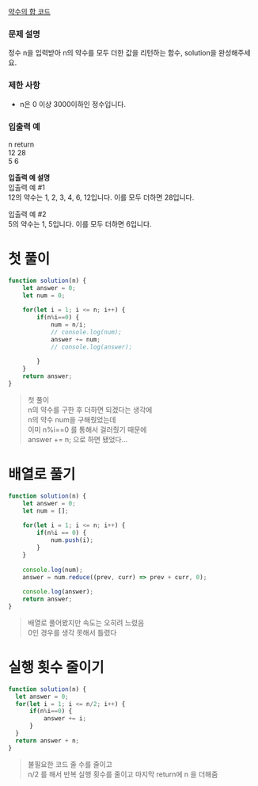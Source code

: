 [약수의 합 코드](../codes/02약수의합.js)  
### 문제 설명
정수 n을 입력받아 n의 약수를 모두 더한 값을 리턴하는 함수, solution을 완성해주세요.  

### 제한 사항  
- n은 0 이상 3000이하인 정수입니다.  

### 입출력 예  
n	return  
12	28  
5	6  

**입출력 예 설명**  
입출력 예 #1  
12의 약수는 1, 2, 3, 4, 6, 12입니다. 이를 모두 더하면 28입니다.  

입출력 예 #2  
5의 약수는 1, 5입니다. 이를 모두 더하면 6입니다.  
# 첫 풀이
```jsx
function solution(n) {
    let answer = 0;
    let num = 0;
    
    for(let i = 1; i <= n; i++) {
        if(n%i==0) {
            num = n/i;
            // console.log(num);
            answer += num;
            // console.log(answer);
            
        }
    }    
    return answer;
}
```
> 첫 풀이  
> n의 약수를 구한 후 더하면 되겠다는 생각에  
> n의 약수 num을 구해줬었는데  
> 이미 n%i==0 를 통해서 걸러줬기 때문에  
> answer += n; 으로 하면 됐었다...

# 배열로 풀기
```jsx
function solution(n) {
    let answer = 0;
    let num = [];
    
    for(let i = 1; i <= n; i++) {
        if(n%i == 0) {
            num.push(i);
        }
    }    
    
    console.log(num);
    answer = num.reduce((prev, curr) => prev + curr, 0);
    
    console.log(answer);
    return answer;
}
```
> 배열로 풀어봤지만 속도는 오히려 느렸음  
> 0인 경우를 생각 못해서 틀렸다

# 실행 횟수 줄이기
```jsx
function solution(n) {
  let answer = 0;
  for(let i = 1; i <= n/2; i++) {
      if(n%i==0) {
          answer += i;
      }
  }    
  return answer + n;
}
```
> 불필요한 코드 줄 수를 줄이고  
> n/2 를 해서 반복 실행 횟수를 줄이고 마지막 return에 n 을 더해줌